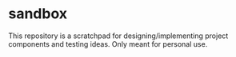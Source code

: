 # sandbox
This repository is a scratchpad for designing/implementing project components and testing ideas. 
Only meant for personal use.
